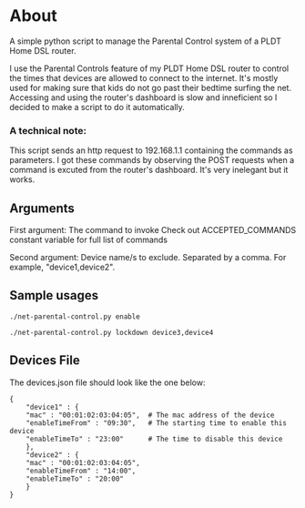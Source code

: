 # About
A simple python script to manage the Parental Control system of a PLDT Home DSL router.

I use the Parental Controls feature of my PLDT Home DSL router to control the times that devices are allowed to connect to the internet. It's mostly used for making sure that kids do not go past their bedtime surfing the net. Accessing and using the router's dashboard is slow and inneficient so I decided to make a script to do it automatically.

### A technical note:
This script sends an http request to 192.168.1.1 containing the commands as parameters. I got these commands by observing the POST requests when a command is excuted from the router's dashboard. It's very inelegant but it works.

## Arguments
First argument: The command to invoke
Check out ACCEPTED_COMMANDS constant variable for full list of commands

Second argument: Device name/s to exclude. 
Separated by a comma. For example, "device1,device2".

## Sample usages
```./net-parental-control.py enable```

```./net-parental-control.py lockdown device3,device4```

## Devices File
The devices.json file should look like the one below:
```
{
    "device1" : {
	"mac" : "00:01:02:03:04:05",  # The mac address of the device
	"enableTimeFrom" : "09:30",   # The starting time to enable this device
	"enableTimeTo" : "23:00"      # The time to disable this device
    },
    "device2" : {
	"mac" : "00:01:02:03:04:05",
	"enableTimeFrom" : "14:00",
	"enableTimeTo" : "20:00"
    }
}
```
